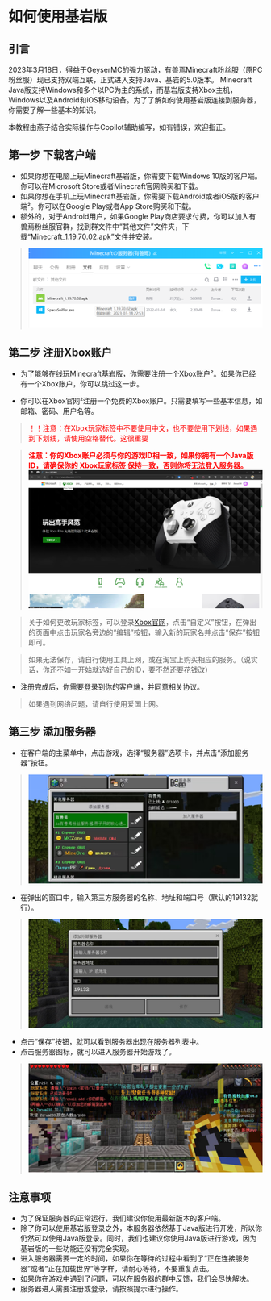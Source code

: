 # 如何使用基岩版

## 引言

2023年3月18日，得益于GeyserMC的强力驱动，有兽焉Minecraft粉丝服（原PC粉丝服）现已支持双端互联，正式进入支持Java、基岩的5.0版本。
Minecraft Java版支持Windows和多个以PC为主的系统，而基岩版支持Xbox主机，Windows以及Android和iOS移动设备。为了了解如何使用基岩版连接到服务器，你需要了解一些基本的知识。

本教程由燕子结合实际操作与Copilot辅助编写，如有错误，欢迎指正。

## 第一步 下载客户端
- 如果你想在电脑上玩Minecraft基岩版，你需要下载Windows 10版的客户端。你可以在Microsoft Store或者Minecraft官网购买和下载。
- 如果你想在手机上玩Minecraft基岩版，你需要下载Android或者iOS版的客户端²。你可以在Google Play或者App Store购买和下载。
- 额外的，对于Android用户，如果Google Play商店要求付费，你可以加入有兽焉粉丝服官群，找到群文件中“其他文件”文件夹，下载“Minecraft_1.19.70.02.apk”文件并安装。
> ![img](../resources/BEDownloadpage.png)

## 第二步 注册Xbox账户
- 为了能够在线玩Minecraft基岩版，你需要注册一个Xbox账户²。如果你已经有一个Xbox账户，你可以跳过这一步。

- 你可以在Xbox官网²注册一个免费的Xbox账户。只需要填写一些基本信息，如邮箱、密码、用户名等。
> <font color=red>！！注意：在Xbox玩家标签中不要使用中文，也不要使用下划线，如果遇到下划线，请使用空格替代。这很重要</font>

> <font color=red>**注意：你的Xbox账户必须与你的游戏ID相一致，如果你拥有一个Java版ID，请确保你的 Xbox玩家标签 保持一致，否则你将无法登入服务器。**</font>
![img](../resources/XboxMainPage.png)

> 关于如何更改玩家标签，可以登录[Xbox官网](https://account.xbox.com/zh-CN/Profile)，点击“自定义”按钮，在弹出的页面中点击玩家名旁边的“编辑”按钮，输入新的玩家名并点击“保存”按钮即可。

> 如果无法保存，请自行使用工具上网，或在淘宝上购买相应的服务。（说实话，你还不如一开始就选好自己的ID，要不然还要花钱改）

- 注册完成后，你需要登录到你的客户端，并同意相关协议。
> 如果遇到网络问题，请自行使用爱国上网。

## 第三步 添加服务器
- 在客户端的主菜单中，点击游戏，选择“服务器”选项卡，并点击“添加服务器”按钮。

> ![img](../resources/addserver.jpg)

- 在弹出的窗口中，输入第三方服务器的名称、地址和端口号（默认的19132就行）。

> ![img](../resources/addserver2.jpg)

- 点击“保存”按钮，就可以看到服务器出现在服务器列表中。
- 点击服务器图标，就可以进入服务器开始游戏了。

> ![img](../resources/enterserver.jpg)

## 注意事项

- 为了保证服务器的正常运行，我们建议你使用最新版本的客户端。
- 除了你可以使用基岩版登录之外，本服务器依然基于Java版进行开发，所以你仍然可以使用Java版登录。同时，我们也建议你使用Java版进行游戏，因为基岩版的一些功能还没有完全实现。
- 进入服务器需要一定的时间，如果你在等待的过程中看到了“正在连接服务器”或者“正在加载世界”等字样，请耐心等待，不要重复点击。
- 如果你在游戏中遇到了问题，可以在服务器的群中反馈，我们会尽快解决。
- 服务器进入需要注册或登录，请按照提示进行操作。
